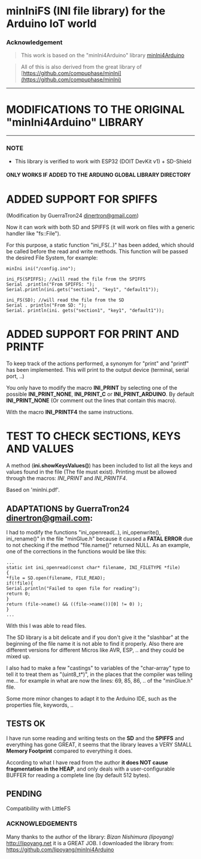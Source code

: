 # minIniFS (INI file library) for the Arduino IoT world

### Acknowledgement

> This work is based on the "minIni4Arduino" library [minIni4Arduino](https://github.com/lipoyang/minIni4Arduino)

>  All of this is also derived from the great library of [https://github.com/compuphase/minIni](https://github.com/compuphase/minIni)

--------------------------------------------------------
# MODIFICATIONS TO THE ORIGINAL "minIni4Arduino" LIBRARY
--------------------------------------------------------
### NOTE
- This library is verified to work with ESP32 (DOIT DevKit v1) + SD-Shield

#### ONLY WORKS IF ADDED TO THE ARDUINO GLOBAL LIBRARY DIRECTORY

# ADDED SUPPORT FOR SPIFFS
(Modification by GuerraTron24 <dinertron@gmail.com>)

Now it can work with both SD and SPIFFS (it will work on files with a generic handler like "fs::File").

For this purpose, a static function "ini_FS(..)" has been added, which should be called before the read and write methods.
This function will be passed the desired File System, for example:

```
minIni ini("/config.ino");

ini_FS(SPIFFS); //will read the file from the SPIFFS
Serial .println("From SPIFFS: ");
Serial.println(ini.gets("section1", "key1", "default1"));

ini_FS(SD); //will read the file from the SD
Serial . println("From SD: ");
Serial. println(ini. gets("section1", "key1", "default1"));
```

# ADDED SUPPORT FOR PRINT AND PRINTF

To keep track of the actions performed, a synonym for "print" and "printf" has been implemented.
This will print to the output device (terminal, serial port, ..)

You only have to modify the macro **INI_PRINT** by selecting one of the possible **INI_PRINT_NONE**, **INI_PRINT_C** or **INI_PRINT_ARDUINO**.
By default **INI_PRINT_NONE** (Or comment out the lines that contain this macro).

With the macro **INI_PRINTF4** the same instructions.

# TEST TO CHECK SECTIONS, KEYS AND VALUES

A method (**ini.showKeysValues()**) has been included to list all the keys and values ​​found in the file (The file must exist).
Printing must be allowed through the macros: *INI_PRINT* and *INI_PRINTF4*.

Based on 'minIni.pdf'.

## ADAPTATIONS by GuerraTron24 <dinertron@gmail.com>:

I had to modify the functions "ini_openread(..), ini_openwrite(), ini_rename()" in the file "minGlue.h" because it caused a **FATAL ERROR** due to not checking
if the method "file.name()" returned NULL. As an example, one of the corrections in the functions would be like this:

```
...
static int ini_openread(const char* filename, INI_FILETYPE *file)
{
*file = SD.open(filename, FILE_READ);
if(!file){
Serial.println("Failed to open file for reading");
return 0;
}
return (file->name() && ((file->name())[0] != 0) );
}
...
```

With this I was able to read files.

The SD library is a bit delicate and if you don't give it the "slashbar" at the beginning of the file name it is not able to find it properly. Also there are different versions
for different Micros like AVR, ESP, .. and they could be mixed up.

I also had to make a few "castings" to variables of the "char-array" type to tell it to treat them as "(uint8_t\*)", in the places that the compiler was telling me... for example in what are now the lines: 69, 85, 86, .. of the "minGlue.h" file.

Some more minor changes to adapt it to the Arduino IDE, such as the properties file, keywords, ..

## TESTS OK

I have run some reading and writing tests on the **SD** and the **SPIFFS** and everything has gone GREAT, it seems that the library leaves a VERY SMALL **Memory Footprint** compared to everything
it does.

According to what I have read from the author **it does NOT cause fragmentation in the HEAP**, and only deals with a user-configurable BUFFER for reading a complete line (by default 512 bytes).

## PENDING

Compatibility with LittleFS

### ACKNOWLEDGEMENTS

Many thanks to the author of the library: *Bizan Nishimura (lipoyang)* <http://lipoyang.net> it is a GREAT JOB.
I downloaded the library from: https://github.com/lipoyang/minIni4Arduino
